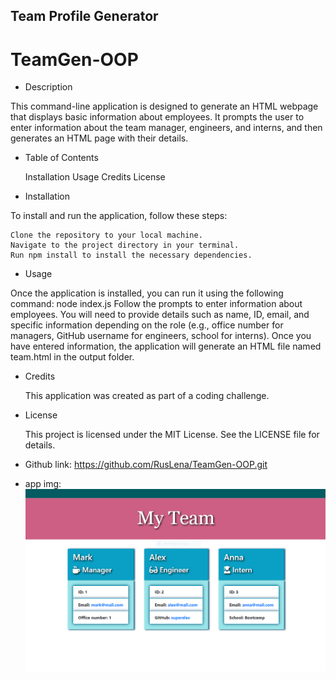 ## Team Profile Generator
# TeamGen-OOP

* Description

This command-line application is designed to generate an HTML webpage that displays basic information about employees. It prompts the user to enter information about the team manager, engineers, and interns, and then generates an HTML page with their details.

* Table of Contents

    Installation
    Usage
    Credits
    License

* Installation

To install and run the application, follow these steps:

    Clone the repository to your local machine.
    Navigate to the project directory in your terminal.
    Run npm install to install the necessary dependencies.

* Usage

Once the application is installed, you can run it using the following command:
node index.js
Follow the prompts to enter information about employees. You will need to provide details such as name, ID, email, and specific information depending on the role (e.g., office number for managers, GitHub username for engineers, school for interns). Once you have entered information, the application will generate an HTML file named team.html in the output folder.

* Credits

  This application was created as part of a coding challenge.

* License

  This project is licensed under the MIT License. See the LICENSE file for details.

* Github link: https://github.com/RusLena/TeamGen-OOP.git
* app img: ![alt text](challenge/assets/html-gen.PNG)